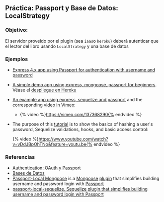 ## Práctica: Passport y Base de Datos: LocalStrategy

<!--sec data-title="Descripción" data-id="sectiondescripcion" data-show=true ces-->
### Objetivo:

El servidor proveído por el plugin (sea `iaas`o `heroku`) deberá autenticar que el lector
del libro  usando `LocalStrategy` y una base de datos

<!-- endsec -->

<!--sec data-title="Ejemplos y Referencias" data-id="sectionejemplos" data-show=true ces-->
### Ejemplos

* [Express 4.x app using Passport for authentication with username and password](https://github.com/ULL-ESIT-SYTW-1617/express-4.x-local-example)
* [A simple demo app using express, mongoose, passport for beginners](https://github.com/madhums/node-express-mongoose-demo). Véase el [despliegue en Heroku](http://nodejs-express-demo.herokuapp.com/)
* [An example app using express, sequelize and passport](https://github.com/ga-wdi-lessons/express-passport-sequelize) and the corresponding [video in Vimeo](https://vimeo.com/137368290):
  - {% video %}https://vimeo.com/137368290{% endvideo %}
* The purpose of this [tutorial](https://youtu.be/vDdJBpOhTNo) is to show the basics of hashing a user's password, Sequelize validations, hooks, and basic access control:

  {% video %}https://www.youtube.com/watch?v=vDdJBpOhTNo&feature=youtu.be{% endvideo %}

### Referencias

* [Authentication: OAuth y Passport](../apuntes/authentication/README.md)
* [Bases de Datos](../apuntes/bd/README.md)
* [Passport-Local Mongoose](https://github.com/saintedlama/passport-local-mongoose)
  is a [Mongoose](http://mongoosejs.com/) [plugin](http://mongoosejs.com/docs/plugins.html) 
  that simplifies building username and password login with [Passport](http://passportjs.org)
* [passport-local-sequelize. Sequelize plugin that simplifies building username and password login with Passport](https://www.npmjs.com/package/passport-local-sequelize)


<!-- endsec -->
